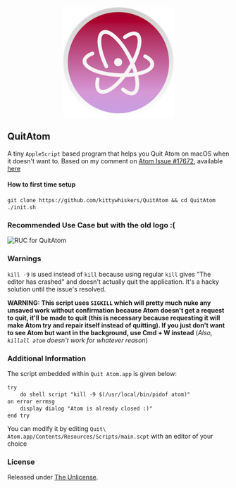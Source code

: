 <img src="https://raw.githubusercontent.com/kittywhiskers/QuitAtom/master/logo.png" width="200" style="display: block; margin-left: auto; margin-right: auto; width: 50%;" />

## QuitAtom

A tiny `AppleScript` based program that helps you Quit Atom on macOS when it doesn't want to. Based on my comment on [Atom Issue #17672](https://github.com/atom/atom/issues/17672), available [here](https://github.com/atom/atom/issues/17672#issuecomment-651799097) 

#### How to first time setup

```
git clone https://github.com/kittywhiskers/QuitAtom && cd QuitAtom
./init.sh
```

### Recommended Use Case but with the old logo :(

![RUC for QuitAtom](https://user-images.githubusercontent.com/63189531/86133138-87745480-bb05-11ea-890c-b3bb50427140.png)

### Warnings

`kill -9` is used instead of `kill` because using regular `kill` gives "The editor has crashed" and doesn't actually quit the application. It's a hacky solution until the issue's resolved.

**WARNING: This script uses `SIGKILL` which will  pretty much nuke any unsaved work without confirmation because Atom  doesn't get a request to quit, it'll be made to quit (this is necessary  because requesting it will make Atom try and repair itself instead of  quitting). If you just don't want to see Atom but want in the  background, use Cmd + W instead** (*Also, `killall atom` doesn't work for whatever reason*)

### Additional Information

The script embedded within `Quit Atom.app` is given below:

```
try
	do shell script "kill -9 $(/usr/local/bin/pidof atom)"
on error errmsg
	display dialog "Atom is already closed :)"
end try
```

You can modify it by editing `Quit\ Atom.app/Contents/Resources/Scripts/main.scpt` with an editor of your choice

### License

Released under [The Unlicense](https://github.com/kittywhiskers/QuitAtom/blob/master/LICENSE).
